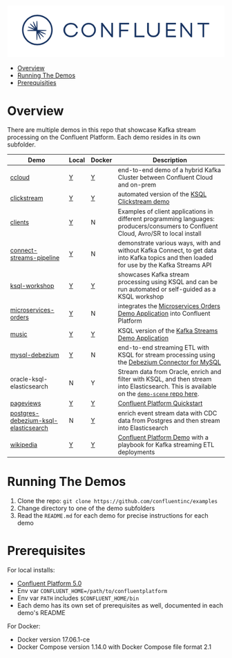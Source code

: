 ![image](images/confluent-logo-300-2.png)

* [Overview](#overview)
* [Running The Demos](#running-the-demos)
* [Prerequisities](#prerequisites)


# Overview

There are multiple demos in this repo that showcase Kafka stream processing on the Confluent Platform.  Each demo resides in its own subfolder.

| Demo                                       | Local | Docker | Description 
| ------------------------------------------ | ----- | ------ | -------------------------------------------------------------------------------- 
| [ccloud](ccloud/README.md)                 |   [Y](ccloud/README.md)   |   [Y](ccloud/README.md)    | end-to-end demo of a hybrid Kafka Cluster between Confluent Cloud and on-prem
| [clickstream](clickstream/README.md)       |   [Y](clickstream/README.md)   |   [Y](https://docs.confluent.io/current/ksql/docs/tutorials/clickstream-docker.html#ksql-clickstream-docker)    | automated version of the [KSQL Clickstream demo](https://docs.confluent.io/current/ksql/docs/tutorials/clickstream-docker.html#ksql-clickstream-docker)
| [clients](clients/README.md)               |   [Y](clients/README.md)   |   N    | Examples of client applications in different programming languages: producers/consumers to Confluent Cloud, Avro/SR to local install
| [connect-streams-pipeline](connect-streams-pipeline/README.md) |   [Y](connect-streams-pipeline/README.md)   |   N    | demonstrate various ways, with and without Kafka Connect, to get data into Kafka topics and then loaded for use by the Kafka Streams API
| [ksql-workshop](ksql-workshop/README.md)   |   [Y](ksql-workshop/README.md)   |   [Y](ksql-workshop/README.md)    | showcases Kafka stream processing using KSQL and can be run automated or self-guided as a KSQL workshop
| [microservices-orders](microservices-orders/README.md) |   [Y](microservices-orders/README.md)   |   N    | integrates the [Microservices Orders Demo Application](https://github.com/confluentinc/kafka-streams-examples/tree/5.0.x/src/main/java/io/confluent/examples/streams/microservices) into Confluent Platform
| [music](music/README.md)                   |   [Y](music/README.md)   |   [Y](music/README.md)    | KSQL version of the [Kafka Streams Demo Application](https://docs.confluent.io/current/streams/kafka-streams-examples/docs/index.html)
| [mysql-debezium](mysql-debezium/README.md) |   [Y](mysql-debezium/README.md)   |   N    | end-to-end streaming ETL with KSQL for stream processing using the [Debezium Connector for MySQL](http://debezium.io/docs/connectors/mysql/)
| oracle-ksql-elasticsearch |   N   |   Y    | Stream data from Oracle, enrich and filter with KSQL, and then stream into Elasticsearch. This is available on the [`demo-scene` repo here](https://github.com/confluentinc/demo-scene/blob/master/oracle-ksql-elasticsearch/oracle-ksql-elasticsearch-docker.adoc).
| [pageviews](pageviews/README.md)           |   [Y](pageviews/README.md)   |   [Y](https://docs.confluent.io/current/quickstart/ce-docker-quickstart.html#ce-docker-quickstart)    | [Confluent Platform Quickstart](https://docs.confluent.io/current/quickstart.html)
| [postgres-debezium-ksql-elasticsearch](postgres-debezium-ksql-elasticsearch/README.md) |   N   |   [Y](postgres-debezium-ksql-elasticsearch/README.md)    | enrich event stream data with CDC data from Postgres and then stream into Elasticsearch
| [wikipedia](wikipedia/README.md)           |   [Y](wikipedia/README.md)   |   [Y](https://github.com/confluentinc/cp-demo)    | [Confluent Platform Demo](https://docs.confluent.io/current/tutorials/cp-demo/docs/index.html) with a playbook for Kafka streaming ETL deployments

# Running The Demos

1. Clone the repo: `git clone https://github.com/confluentinc/examples`
2. Change directory to one of the demo subfolders
3. Read the `README.md` for each demo for precise instructions for each demo

# Prerequisites

For local installs:

* [Confluent Platform 5.0](https://www.confluent.io/download/)
* Env var `CONFLUENT_HOME=/path/to/confluentplatform`
* Env var `PATH` includes `$CONFLUENT_HOME/bin`
* Each demo has its own set of prerequisites as well, documented in each demo's README

For Docker:

* Docker version 17.06.1-ce
* Docker Compose version 1.14.0 with Docker Compose file format 2.1
